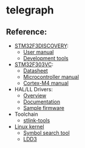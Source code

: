 # telegraph

Reference:
   -
   - [STM32F3DISCOVERY](https://www.st.com/en/evaluation-tools/stm32f3discovery.html):
       - [User manual](https://www.st.com/resource/en/user_manual/um1570-discovery-kit-with-stm32f303vc-mcu-stmicroelectronics.pdf)
       - [Development tools](https://www.st.com/resource/en/user_manual/um2052-getting-started-with-stm32-mcu-discovery-kits-software-development-tools-stmicroelectronics.pdf)
   - [STM32F303VC](https://www.st.com/en/microcontrollers-microprocessors/stm32f303vc.html):
       - [Datasheet](https://www.st.com/resource/en/datasheet/stm32f303vc.pdf)
       - [Microcontroller manual](https://www.st.com/resource/en/reference_manual/rm0316-stm32f303xbcde-stm32f303x68-stm32f328x8-stm32f358xc-stm32f398xe-advanced-armbased-mcus-stmicroelectronics.pdf)
       - [Cortex-M4 manual](https://www.st.com/resource/en/programming_manual/dm00046982-stm32-cortex-m4-mcus-and-mpus-programming-manual-stmicroelectronics.pdf)
   - HAL/LL Drivers:
      - [Overview](https://github.com/STMicroelectronics/STM32CubeF3/blob/master/Documentation/STM32CubeF3GettingStarted.pdf)
      - [Documentation](https://www.st.com/resource/en/user_manual/dm00122016-description-of-stm32f3-hal-and-low-layer-drivers-stmicroelectronics.pdf)
      - [Sample firmware](https://github.com/STMicroelectronics/STM32CubeF3/tree/master/Projects/STM32F3-Discovery)
   - Toolchain
       - [stlink-tools](https://github.com/stlink-org/stlink/tree/develop/doc)
   - [Linux kernel](https://www.kernel.org/doc/html/latest/)
       - [Symbol search tool](https://elixir.bootlin.com/linux/latest/source)
       - [LDD3](https://bootlin.com/doc/books/ldd3.pdf)
